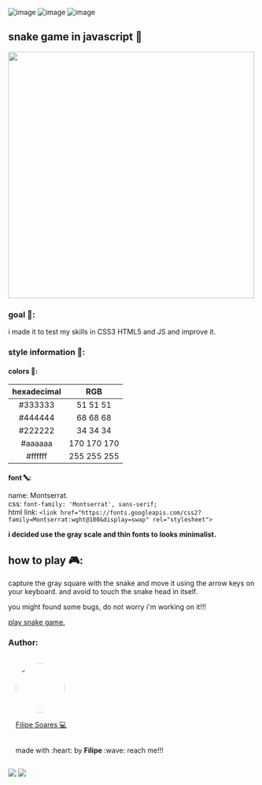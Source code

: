 
![image](https://img.shields.io/badge/JavaScript-323330?style=for-the-badge&logo=javascript&logoColor=F7DF1E) ![image](https://img.shields.io/badge/CSS3-1572B6?style=for-the-badge&logo=css3&logoColor=white) ![image](https://img.shields.io/badge/HTML5-E34F26?style=for-the-badge&logo=html5&logoColor=white)

## snake game in javascript :snake:

<img src='https://user-images.githubusercontent.com/78698099/133248630-331f5c0a-78d2-4fbc-b996-41287faa1bf2.gif' width='500'/>

### goal :dart::
i made it to test my skills in CSS3 HTML5 and JS and improve it.
### style information :art::
#### colors :rainbow::
 |hexadecimal|RGB         |
 |:---------:|:----------:|
 |#333333    | 51 51 51   |
 |#444444    | 68 68 68   |
 |#222222    | 34 34 34   |
 |#aaaaaa    | 170 170 170|
 |#ffffff    | 255 255 255|
#### font :abc::
 name: Montserrat.<br>
 css: `font-family: 'Montserrat', sans-serif;`<br>
 html link: `<link href="https://fonts.googleapis.com/css2?family=Montserrat:wght@100&display=swap" rel="stylesheet">`

**i decided use the gray scale and thin fonts to looks minimalist.**
## how to play :video_game::
capture the gray square with the snake and move it using the arrow keys on your keyboard. and avoid to touch the snake head in itself.

you might found some bugs, do not worry i'm working on it!!!

[play snake game.](https://snake-game.lipe14-ops.repl.co/)
### **Author:**
<img width='100' height='100' style="border-radius:50%; padding:15px" src="https://avatars.githubusercontent.com/u/78698099?v=4" /></br>
<a href="https://github.com/lipe14-ops" style='padding: 15px' title="Rocketseat">Filipe Soares :computer:</a>
<p style='padding: 15px'>made with :heart: by <strong>Filipe</strong> :wave: reach me!!!</p>

[![](https://img.shields.io/badge/Gmail-D14836?style=for-the-badge&logo=gmail&logoColor=white)](fn697169@gmail.com) [![](https://img.shields.io/badge/Instagram-E4405F?style=for-the-badge&logo=instagram&logoColor=white)](https://www.instagram.com/filipe_1408/)
